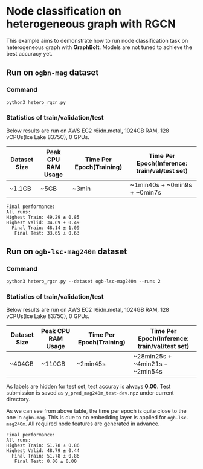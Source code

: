 # Node classification on heterogeneous graph with RGCN

This example aims to demonstrate how to run node classification task on heterogeneous graph with **GraphBolt**. Models are not tuned to achieve the best accuracy yet.

## Run on `ogbn-mag` dataset

### Command
```
python3 hetero_rgcn.py
```

### Statistics of train/validation/test
Below results are run on AWS EC2 r6idn.metal, 1024GB RAM, 128 vCPUs(Ice Lake 8375C), 0 GPUs.

| Dataset Size | Peak CPU RAM Usage | Time Per Epoch(Training) | Time Per Epoch(Inference: train/val/test set)      |
| ------------ | ------------- | ------------------------ | ---------------------------    |
| ~1.1GB       | ~5GB          | ~3min                    | ~1min40s + ~0min9s + ~0min7s    |

```
Final performance: 
All runs:
Highest Train: 49.29 ± 0.85
Highest Valid: 34.69 ± 0.49
  Final Train: 48.14 ± 1.09
   Final Test: 33.65 ± 0.63
```

## Run on `ogb-lsc-mag240m` dataset

### Command
```
python3 hetero_rgcn.py --dataset ogb-lsc-mag240m --runs 2
```

### Statistics of train/validation/test
Below results are run on AWS EC2 r6idn.metal, 1024GB RAM, 128 vCPUs(Ice Lake 8375C), 0 GPUs.

| Dataset Size | Peak CPU RAM Usage | Time Per Epoch(Training) | Time Per Epoch(Inference: train/val/test set) |
| ------------ | ------------- | ------------------------ | ------------------------- |
| ~404GB       | ~110GB        | ~2min45s                 | ~28min25s + ~4min21s + ~2min54s   |


As labels are hidden for test set, test accuray is always **0.00**. Test submission is saved as `y_pred_mag240m_test-dev.npz` under current directory.

As we can see from above table, the time per epoch is quite close to the one in `ogbn-mag`. This is due to no embedding layer is applied for `ogb-lsc-mag240m`. All required node features are generated in advance.
```
Final performance: 
All runs:
Highest Train: 51.78 ± 0.86
Highest Valid: 48.79 ± 0.44
  Final Train: 51.78 ± 0.86
   Final Test: 0.00 ± 0.00
```